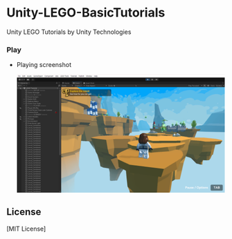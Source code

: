 # Unity-LEGO-BasicTutorials
Unity LEGO Tutorials by Unity Technologies

### Play

* Playing screenshot
  
    <img src="Readme/PlaySceneView.png" style="width:500px"></img>


## License

[MIT License]
